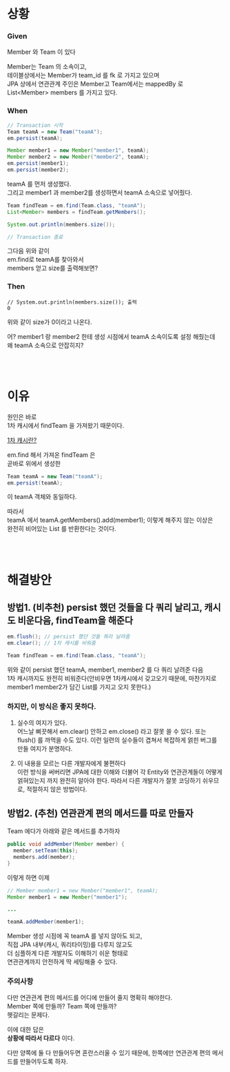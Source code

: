 # 상황  

### Given
Member 와 Team 이 있다  
  
Member는 Team 의 소속이고,   
테이블상에서는 Member가 team_id 를 fk 로 가지고 있으며  
JPA 상에서 연관관계 주인은 Member고 Team에서는 mappedBy 로 List\<Member> members 를 가지고 있다.  
  
### When
```java
// Transaction 시작  
Team teamA = new Team("teamA");
em.persist(teamA);

Member member1 = new Member("member1", teamA);
Member member2 = new Member("member2", teamA);
em.persist(member1);
em.persist(member2);
```

teamA 를 먼저 생성했다.  
그리고 member1 과 member2를 생성하면서 teamA 소속으로 넣어줬다.    
   
```java
Team findTeam = em.find(Team.class, "teamA");
List<Member> members = findTeam.getMembers();

System.out.println(members.size());

// Transaction 종료  
```

그다음 위와 같이   
em.find로 teamA를 찾아와서  
members 얻고 size를 출력해보면?  
  
### Then  
```
// System.out.println(members.size()); 출력  
0
```

위와 같이 size가 0이라고 나온다.  
  
어? member1 랑 member2 한테 생성 시점에서 teamA 소속이도록 설정 해줬는데  
왜 teamA 소속으로 안잡히지?  
  
<br><br>  
  
# 이유  
원인은 바로   
1차 캐시에서 findTeam 을 가져왔기 때문이다.  
  
[1차 캐시란?](https://github.com/PhysicksKim/TIL/edit/main/SQL/JPA/20230119_%EC%98%81%EC%86%8D%EC%84%B1%EC%BB%A8%ED%85%8D%EC%8A%A4%ED%8A%B8.md#1-1%EC%B0%A8-%EC%BA%90%EC%8B%9C)  
  
em.find 해서 가져온 findTeam 은  
곧바로 위에서 생성한  
```java
Team teamA = new Team("teamA");
em.persist(teamA);
```
이 teamA 객체와 동일하다.  
  
따라서   
teamA 에서 teamA.getMembers().add(member1); 이렇게 해주지 않는 이상은   
완전히 비어있는 List 를 반환한다는 것이다.  
  
<br><br>  
  
# 해결방안  

## 방법1. (비추천) persist 했던 것들을 다 쿼리 날리고, 캐시도 비운다음, findTeam을 해준다  
```java  
em.flush(); // persist 했던 것들 쿼리 날려줌   
em.clear(); // 1차 캐시를 비워줌   

Team findTeam = em.find(Team.class, "teamA");
```
  
위와 같이 persist 했던 teamA, member1, member2 를 다 쿼리 날려준 다음    
1차 캐시까지도 완전히 비워준다(안비우면 1차캐시에서 갖고오기 때문에, 마찬가지로 member1 member2가 담긴 List를 가지고 오지 못한다.)  
  
### 하지만, 이 방식은 좋지 못하다.  
  
1. 실수의 여지가 있다.   
어느날 삐끗해서 em.clear() 안하고 em.close() 라고 잘못 쓸 수 있다. 또는 flush() 를 까먹을 수도 있다. 이런 일련의 실수들이 겹쳐서 복잡하게 얽힌 버그를 만들 여지가 분명하다.  

2. 이 내용을 모르는 다른 개발자에게 불편하다  
이런 방식을 써버리면 JPA에 대한 이해와 더불어 각 Entity와 연관관계들이 어떻게 얽혀있는지 까지 완전히 알아야 한다. 따라서 다른 개발자가 잘못 코딩하기 쉬우므로, 적절하지 않은 방법이다.  
  

## 방법2. (추천) 연관관계 편의 메서드를 따로 만들자  
Team 에다가 아래와 같은 메서드를 추가하자  
```java
public void addMember(Member member) {
  member.setTeam(this);
  members.add(member);
}
```
이렇게 하면 이제  
```java
// Member member1 = new Member("member1", teamA);
Member member1 = new Member("member1");

...

teamA.addMember(member1);
```
Member 생성 시점에 꼭 teamA 를 넣지 않아도 되고,  
직접 JPA 내부(캐시, 쿼리타이밍)를 다루지 않고도  
더 심플하게 다른 개발자도 이해하기 쉬운 형태로   
연관관계까지 안전하게 딱 세팅해줄 수 있다.  
  
### 주의사항  
다만 연관관계 편의 메서드를 어디에 만들어 줄지 명확히 해야한다.    
Member 쪽에 만들까? Team 쪽에 만들까?  
헷갈리는 문제다.  
  
이에 대한 답은   
**상황에 따라서 다르다** 이다.   
  
다만 양쪽에 둘 다 만들어두면 혼란스러울 수 있기 때문에, 한쪽에만 연관관계 편의 메서드를 만들어두도록 하자.  
  
